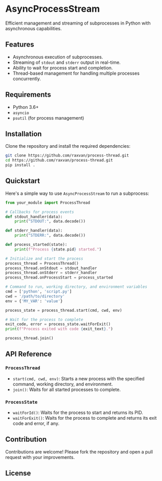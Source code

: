 
# AsyncProcessStream

Efficient management and streaming of subprocesses in Python with asynchronous capabilities.

## Features

- Asynchronous execution of subprocesses.
- Streaming of `stdout` and `stderr` output in real-time.
- Ability to wait for process start and completion.
- Thread-based management for handling multiple processes concurrently.

## Requirements

- Python 3.6+
- `asyncio`
- `psutil` (for process management)

## Installation

Clone the repository and install the required dependencies:

```bash
git clone https://github.com/raxvan/process-thread.git
cd https://github.com/raxvan/process-thread.git
pip install .
```

## Quickstart

Here's a simple way to use `AsyncProcessStream` to run a subprocess:

```python
from your_module import ProcessThread

# Callbacks for process events
def stdout_handler(data):
    print("STDOUT:", data.decode())

def stderr_handler(data):
    print("STDERR:", data.decode())

def process_started(state):
    print(f"Process {state.pid} started.")

# Initialize and start the process
process_thread = ProcessThread()
process_thread.onStdout = stdout_handler
process_thread.onStderr = stderr_handler
process_thread.onProcessStart = process_started

# Command to run, working directory, and environment variables
cmd = ['python', 'script.py']
cwd = '/path/to/directory'
env = {'MY_VAR': 'value'}

process_state = process_thread.start(cmd, cwd, env)

# Wait for the process to complete
exit_code, error = process_state.waitForExit()
print(f"Process exited with code {exit_text}.")

process_thread.join()
```

## API Reference

### `ProcessThread`

- `start(cmd, cwd, env)`: Starts a new process with the specified command, working directory, and environment.
- `join()`: Waits for all started processes to complete.

### `ProcessState`

- `waitForId()`: Waits for the process to start and returns its PID.
- `waitForExit()`: Waits for the process to complete and returns its exit code and error, if any.

## Contribution

Contributions are welcome! Please fork the repository and open a pull request with your improvements.

## License